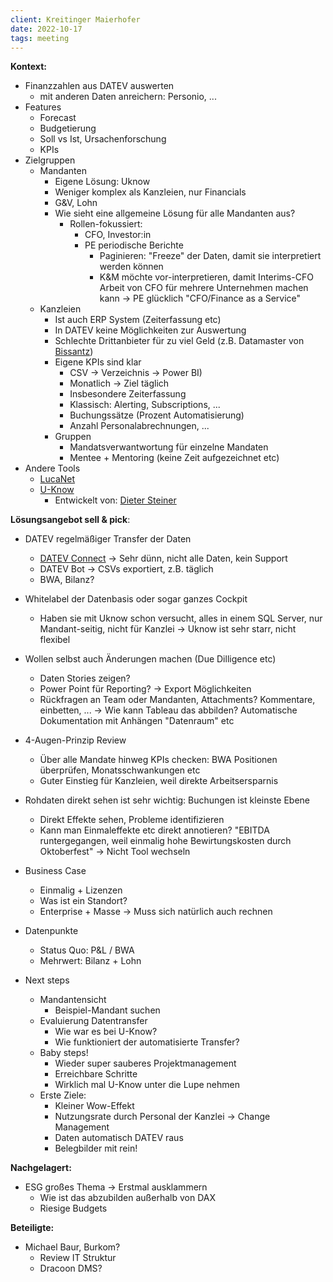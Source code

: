```yaml
---
client: Kreitinger Maierhofer
date: 2022-10-17
tags: meeting
---
```

__Kontext:__
- Finanzzahlen aus DATEV auswerten
	- mit anderen Daten anreichern: Personio, ...
- Features
	- Forecast
	- Budgetierung
	- Soll vs Ist, Ursachenforschung
	- KPIs
- Zielgruppen
	- Mandanten
		- Eigene Lösung: Uknow
		- Weniger komplex als Kanzleien, nur Financials
		- G&V, Lohn
		- Wie sieht eine allgemeine Lösung für alle Mandanten aus?
			- Rollen-fokussiert:
				- CFO, Investor:in
				- PE periodische Berichte
					- Paginieren: "Freeze" der Daten, damit sie interpretiert werden können
					- K&M möchte vor-interpretieren, damit Interims-CFO Arbeit von CFO für mehrere Unternehmen machen kann -> PE glücklich "CFO/Finance as a Service"
	- Kanzleien
		- Ist auch ERP System (Zeiterfassung etc)
		- In DATEV keine Möglichkeiten zur Auswertung
		- Schlechte Drittanbieter für zu viel Geld (z.B. Datamaster von [Bissantz](https://www.bissantz.de/en/))
		- Eigene KPIs sind klar
			- CSV -> Verzeichnis -> Power BI)
			- Monatlich -> Ziel täglich
			- Insbesondere Zeiterfassung
			- Klassisch: Alerting, Subscriptions, ...
			- Buchungssätze (Prozent Automatisierung)
			- Anzahl Personalabrechnungen, ...
		- Gruppen
			- Mandatsverwantwortung für einzelne Mandaten
			- Mentee + Mentoring (keine Zeit aufgezeichnet etc)
- Andere Tools
	- [LucaNet](https://www.lucanet.com/)
	- [U-Know](https://www.u-know.eu/)
		- Entwickelt von: [Dieter Steiner](https://www.northdata.com/Steiner,+Dieter,+Regensburg/vef) 


__Lösungsangebot sell & pick__:
- DATEV regelmäßiger Transfer der Daten
	- [DATEV Connect](https://www.datev.de/web/de/datev-shop/betriebliches-rechnungswesen/datevconnect/) -> Sehr dünn, nicht alle Daten, kein Support
	- DATEV Bot -> CSVs exportiert, z.B. täglich
	- BWA, Bilanz?
- Whitelabel der Datenbasis oder sogar ganzes Cockpit
	- Haben sie mit Uknow schon versucht, alles in einem SQL Server, nur Mandant-seitig, nicht für Kanzlei -> Uknow ist sehr starr, nicht flexibel
- Wollen selbst auch Änderungen machen (Due Dilligence etc)
	- Daten Stories zeigen?
	- Power Point für Reporting? -> Export Möglichkeiten
	- Rückfragen an Team oder Mandanten, Attachments? Kommentare, einbetten, ... -> Wie kann Tableau das abbilden? Automatische Dokumentation mit Anhängen "Datenraum" etc
- 4-Augen-Prinzip Review
	- Über alle Mandate hinweg KPIs checken: BWA Positionen überprüfen, Monatsschwankungen etc
	- Guter Einstieg für Kanzleien, weil direkte Arbeitsersparnis
- Rohdaten direkt sehen ist sehr wichtig: Buchungen ist kleinste Ebene
	- Direkt Effekte sehen, Probleme identifizieren
	- Kann man Einmaleffekte etc direkt annotieren? "EBITDA runtergegangen, weil einmalig hohe Bewirtungskosten durch Oktoberfest" -> Nicht Tool wechseln
- Business Case
	- Einmalig + Lizenzen
	- Was ist ein Standort?
	- Enterprise + Masse -> Muss sich natürlich auch rechnen
- Datenpunkte
	- Status Quo: P&L / BWA
	- Mehrwert: Bilanz + Lohn

- Next steps
	- Mandantensicht
		- Beispiel-Mandant suchen
	- Evaluierung Datentransfer
		- Wie war es bei U-Know?
		- Wie funktioniert der automatisierte Transfer?
	- Baby steps!
		- Wieder super sauberes Projektmanagement
		- Erreichbare Schritte
		- Wirklich mal U-Know unter die Lupe nehmen
	- Erste Ziele:
		- Kleiner Wow-Effekt
		- Nutzungsrate durch Personal der Kanzlei -> Change Management
		- Daten automatisch DATEV raus
		- Belegbilder mit rein!





__Nachgelagert:__
- ESG großes Thema -> Erstmal ausklammern
	- Wie ist das abzubilden außerhalb von DAX
	- Riesige Budgets

__Beteiligte:__
- Michael Baur, Burkom?
	- Review IT Struktur
	- Dracoon DMS?